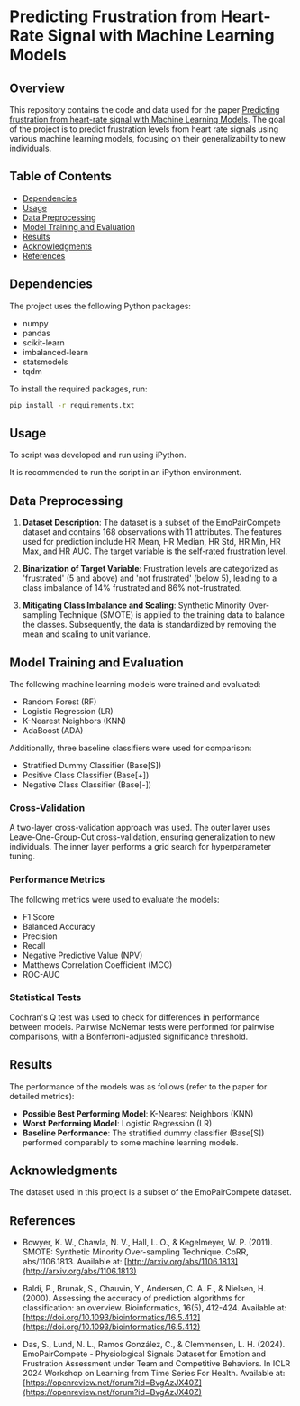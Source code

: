 # Predicting Frustration from Heart-Rate Signal with Machine Learning Models

## Overview

This repository contains the code and data used for the paper [Predicting frustration from heart-rate signal with Machine Learning Models](Predicting_frustration_from_heart_rate_signal_with_Machine_Learning_Models.pdf). The goal of the project is to predict frustration levels from heart rate signals using various machine learning models, focusing on their generalizability to new individuals.

## Table of Contents

- [Dependencies](#dependencies)
- [Usage](#usage)
- [Data Preprocessing](#data-preprocessing)
- [Model Training and Evaluation](#model-training-and-evaluation)
- [Results](#results)
- [Acknowledgments](#acknowledgments)
- [References](#references)


## Dependencies

The project uses the following Python packages:

- numpy
- pandas
- scikit-learn
- imbalanced-learn
- statsmodels
- tqdm

To install the required packages, run:

```bash
pip install -r requirements.txt
```

## Usage

To script was developed and run using iPython. 

It is recommended to run the script in an iPython environment.

## Data Preprocessing

1. **Dataset Description**: The dataset is a subset of the EmoPairCompete dataset and contains 168 observations with 11 attributes. The features used for prediction include HR Mean, HR Median, HR Std, HR Min, HR Max, and HR AUC. The target variable is the self-rated frustration level.

2. **Binarization of Target Variable**: Frustration levels are categorized as 'frustrated' (5 and above) and 'not frustrated' (below 5), leading to a class imbalance of 14% frustrated and 86% not-frustrated.

3. **Mitigating Class Imbalance and Scaling**: Synthetic Minority Over-sampling Technique (SMOTE) is applied to the training data to balance the classes. Subsequently, the data is standardized by removing the mean and scaling to unit variance.

## Model Training and Evaluation

The following machine learning models were trained and evaluated:

- Random Forest (RF)
- Logistic Regression (LR)
- K-Nearest Neighbors (KNN)
- AdaBoost (ADA)

Additionally, three baseline classifiers were used for comparison:

- Stratified Dummy Classifier (Base[S])
- Positive Class Classifier (Base[+])
- Negative Class Classifier (Base[-])

### Cross-Validation

A two-layer cross-validation approach was used. The outer layer uses Leave-One-Group-Out cross-validation, ensuring generalization to new individuals. The inner layer performs a grid search for hyperparameter tuning.

### Performance Metrics

The following metrics were used to evaluate the models:

- F1 Score
- Balanced Accuracy
- Precision
- Recall
- Negative Predictive Value (NPV)
- Matthews Correlation Coefficient (MCC)
- ROC-AUC

### Statistical Tests

Cochran's Q test was used to check for differences in performance between models. Pairwise McNemar tests were performed for pairwise comparisons, with a Bonferroni-adjusted significance threshold.

## Results

The performance of the models was as follows (refer to the paper for detailed metrics):

- **Possible Best Performing Model**: K-Nearest Neighbors (KNN)
- **Worst Performing Model**: Logistic Regression (LR)
- **Baseline Performance**: The stratified dummy classifier (Base[S]) performed comparably to some machine learning models.

## Acknowledgments

The dataset used in this project is a subset of the EmoPairCompete dataset.


## References

- Bowyer, K. W., Chawla, N. V., Hall, L. O., & Kegelmeyer, W. P. (2011). SMOTE: Synthetic Minority Over-sampling Technique. CoRR, abs/1106.1813. Available at: [http://arxiv.org/abs/1106.1813](http://arxiv.org/abs/1106.1813)

- Baldi, P., Brunak, S., Chauvin, Y., Andersen, C. A. F., & Nielsen, H. (2000). Assessing the accuracy of prediction algorithms for classification: an overview. Bioinformatics, 16(5), 412-424. Available at: [https://doi.org/10.1093/bioinformatics/16.5.412](https://doi.org/10.1093/bioinformatics/16.5.412)

- Das, S., Lund, N. L., Ramos González, C., & Clemmensen, L. H. (2024). EmoPairCompete - Physiological Signals Dataset for Emotion and Frustration Assessment under Team and Competitive Behaviors. In ICLR 2024 Workshop on Learning from Time Series For Health. Available at: [https://openreview.net/forum?id=BvgAzJX40Z](https://openreview.net/forum?id=BvgAzJX40Z)

